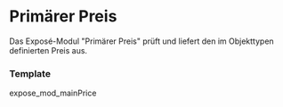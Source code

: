 # Primärer Preis

Das Exposé-Modul "Primärer Preis" prüft und liefert den im Objekttypen definierten Preis aus.

### Template

<span class="template-field">expose_mod_mainPrice</span>

